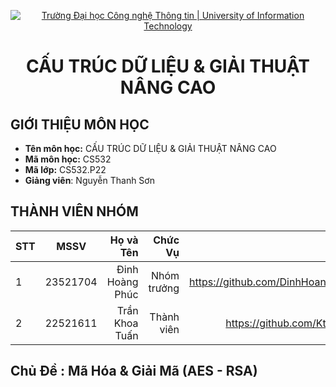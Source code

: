 <!-- Banner -->
<p align='center'>
  <a href=https://www.uit.edu.vn/" title="Trường Đại học Công nghệ Thông tin" style="border: none;">
     <img src="https://i.imgur.com/WmMnSRt.png" alt="Trường Đại học Công nghệ Thông tin | University of Information Technology">
  </a>
</p>

<h1 align="center"><b>CẤU TRÚC DỮ LIỆU & GIẢI THUẬT NÂNG CAO</b></h>

## GIỚI THIỆU MÔN HỌC
* **Tên môn học:** CẤU TRÚC DỮ LIỆU & GIẢI THUẬT NÂNG CAO
* **Mã môn học:** CS532
* **Mã lớp:** CS532.P22
* **Giảng viên**: Nguyễn Thanh Sơn

## THÀNH VIÊN NHÓM
|STT| MSSV      | Họ và Tên       |Chức Vụ    | Github                                                  | Email                   |
|---|:---------:| ---------------:|----------:|--------------------------------------------------------:|-------------------------:
| 1 | 23521704  | Đinh Hoàng Phúc |Nhóm trưởng| https://github.com/DinhHoangPhuc3010 | 23521193@gm.uit.edu.vn |
| 2 | 22521611 | Trần Khoa Tuấn |Thành viên| https://github.com/KtuanfromUIT | 22521611@gm.uit.edu.vn | 

## Chủ Đề : Mã Hóa & Giải Mã (AES - RSA)
